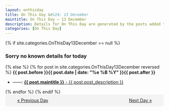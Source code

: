 ```yaml
---
layout: onthisday
title: On This Day &#124; 13 December
maintitle: On This Day — 13 December
description: Details for On This Day are generated by the posts added to the website so the content is subject to changes/updates over time.
categories: [On This Day]
---
```


{% if site.categories.OnThisDay13December == null %}
<h3>Sorry no known details for today</h3>
{% else %}
{% for post in site.categories.OnThisDay13December reversed %}
<strong>{{ post.before }}{{ post.date | date: "%e %B %Y" }}{{ post.after }}</strong>
<ul>
<li> ——: <a class="{{ post.class }}" href="{{ post.url }}"><strong>{{ post.maintitle }}</strong> - {{ post.post_description }}</a></li>
</ul>
{% endfor %}
{% endif %}

<div style="background-color: #f3f3f3; padding: 10px; border-radius: 5px; text-align: center; display: flex; justify-content: space-evenly;">
<a href="/onthisday/12/12-12">« Previous Day</a>
<span style="visibility:hidden;">[ Visit Leap Year February 29 ]</span>
<a href="/onthisday/12/12-14">Next Day »</a>
</div>

